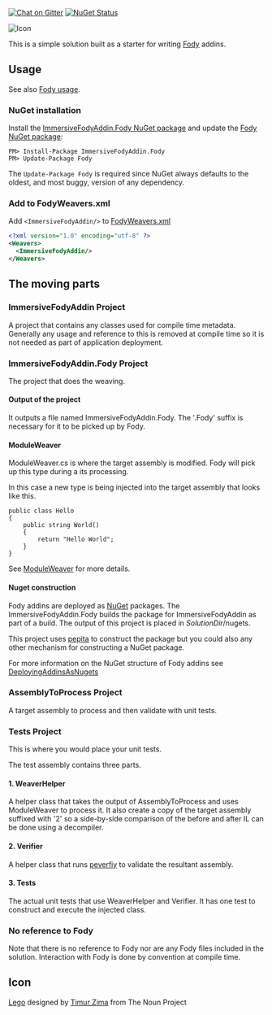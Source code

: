 [![Chat on Gitter](https://img.shields.io/gitter/room/fody/fody.svg?style=flat)](https://gitter.im/Fody/Fody)
[![NuGet Status](http://img.shields.io/nuget/v/ImmersiveFodyAddin.Fody.svg?style=flat)](https://www.nuget.org/packages/ImmersiveFodyAddin.Fody/)

![Icon](https://raw.github.com/Fody/ImmersiveFodyAddin/master/package_icon.png)

This is a simple solution built as a starter for writing [Fody](https://github.com/Fody/Fody) addins.


## Usage

See also [Fody usage](https://github.com/Fody/Fody#usage).


### NuGet installation

Install the [ImmersiveFodyAddin.Fody NuGet package](https://nuget.org/packages/ImmersiveFodyAddin.Fody/) and update the [Fody NuGet package](https://nuget.org/packages/Fody/):

```
PM> Install-Package ImmersiveFodyAddin.Fody
PM> Update-Package Fody
```

The `Update-Package Fody` is required since NuGet always defaults to the oldest, and most buggy, version of any dependency.


### Add to FodyWeavers.xml

Add `<ImmersiveFodyAddin/>` to [FodyWeavers.xml](https://github.com/Fody/Fody#add-fodyweaversxml)

```xml
<?xml version="1.0" encoding="utf-8" ?>
<Weavers>
  <ImmersiveFodyAddin/>
</Weavers>
```


## The moving parts


### ImmersiveFodyAddin Project

A project that contains any classes used for compile time metadata. Generally any usage and reference to this is removed at compile time so it is not needed as part of application deployment.


### ImmersiveFodyAddin.Fody Project

The project that does the weaving.


#### Output of the project

It outputs a file named ImmersiveFodyAddin.Fody. The '.Fody' suffix is necessary for it to be picked up by Fody.


#### ModuleWeaver

ModuleWeaver.cs is where the target assembly is modified. Fody will pick up this type during a its processing.

In this case a new type is being injected into the target assembly that looks like this.

```
public class Hello
{
    public string World()
    {
        return "Hello World";
    }
}
```

See [ModuleWeaver](https://github.com/Fody/Fody/wiki/ModuleWeaver) for more details.


#### Nuget construction

Fody addins are deployed as [NuGet](http://nuget.org/) packages. The ImmersiveFodyAddin.Fody builds the package for ImmersiveFodyAddin as part of a build. The output of this project is placed in *SolutionDir*/nugets.

This project uses [pepita](https://github.com/SimonCropp/Pepita) to construct the package but you could also any other mechanism for constructing a NuGet package.

For more information on the NuGet structure of Fody addins see [DeployingAddinsAsNugets](https://github.com/Fody/Fody/wiki/DeployingAddinsAsNugets)


### AssemblyToProcess Project

A target assembly to process and then validate with unit tests.


### Tests Project

This is where you would place your unit tests.

The test assembly contains three parts.


#### 1. WeaverHelper

A helper class that takes the output of AssemblyToProcess and uses ModuleWeaver to process it. It also create a copy of the target assembly suffixed with '2' so a side-by-side comparison of the before and after IL can be done using a decompiler.


#### 2. Verifier

A helper class that runs [peverfiy](http://msdn.microsoft.com/en-us/library/62bwd2yd.aspx) to validate the resultant assembly.


#### 3. Tests

The actual unit tests that use WeaverHelper and Verifier. It has one test to construct and execute the injected class.


### No reference to Fody

Note that there is no reference to Fody nor are any Fody files included in the solution. Interaction with Fody is done by convention at compile time.


## Icon

<a href="http://thenounproject.com/noun/lego/#icon-No16919" target="_blank">Lego</a> designed by <a href="http://thenounproject.com/timur.zima" target="_blank">Timur Zima</a> from The Noun Project